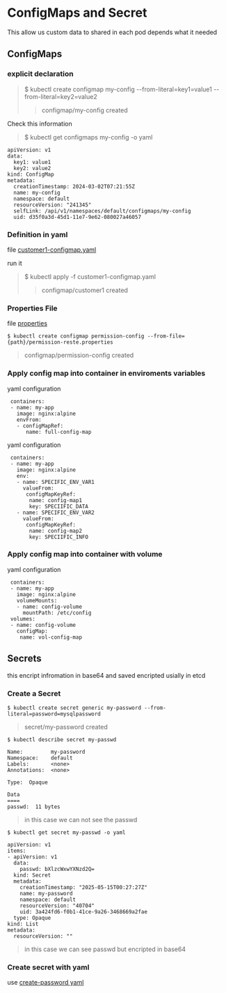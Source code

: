 # ConfigMaps and Secret

This allow us custom data to shared in each pod depends what it needed

## ConfigMaps

### explicit declaration

> $ kubectl create configmap my-config --from-literal=key1=value1 --from-literal=key2=value2
>> configmap/my-config created

Check this information

> $ kubectl get configmaps my-config -o yaml

```
apiVersion: v1
data:
  key1: value1
  key2: value2
kind: ConfigMap
metadata:
  creationTimestamp: 2024-03-02T07:21:55Z
  name: my-config
  namespace: default
  resourceVersion: "241345"
  selfLink: /api/v1/namespaces/default/configmaps/my-config
  uid: d35f0a3d-45d1-11e7-9e62-080027a46057
```

### Definition in yaml

file [customer1-configmap.yaml](./customer1-configmap.yaml)

run it 

> $ kubectl apply -f customer1-configmap.yaml
>> configmap/customer1 created

### Properties File

file [properties](./permission-reste.properties)

``` 
$ kubectl create configmap permission-config --from-file={path}/permission-reste.properties
```
> configmap/permission-config created

### Apply config map into container in enviroments variables

yaml configuration
```
 containers:
 - name: my-app
   image: nginx:alpine
   envFrom:
   - configMapRef:
      name: full-config-map 
```


yaml configuration
```
 containers:
 - name: my-app
   image: nginx:alpine
   env:
   - name: SPECIFIC_ENV_VAR1
     valueFrom:
      configMapKeyRef:
       name: config-map1
       key: SPECIIFIC_DATA
   - name: SPECIFIC_ENV_VAR2
     valueFrom:
      configMapKeyRef:
       name: config-map2
       key: SPECIIFIC_INFO
```

### Apply config map into container with volume

yaml configuration
```
 containers:
 - name: my-app
   image: nginx:alpine
   volumeMounts:
   - name: config-volume
     mountPath: /etc/config
 volumes:
 - name: config-volume
   configMap:
    name: vol-config-map  
```

## Secrets

this encript infromation in base64 and saved encripted usially in etcd

### Create a Secret

```
$ kubectl create secret generic my-password --from-literal=password=mysqlpassword
```
> secret/my-password created

```
$ kubectl describe secret my-passwd
```
```
Name:         my-password
Namespace:    default
Labels:       <none>
Annotations:  <none>

Type:  Opaque

Data
====
passwd:  11 bytes
```
> in this case we can not see the passwd

```
$ kubectl get secret my-passwd -o yaml
```
```
apiVersion: v1
items:
- apiVersion: v1
  data:
    passwd: bXlzcWxwYXNzd2Q=
  kind: Secret
  metadata:
    creationTimestamp: "2025-05-15T00:27:27Z"
    name: my-password
    namespace: default
    resourceVersion: "40704"
    uid: 3a424fd6-f0b1-41ce-9a26-3468669a2fae
  type: Opaque
kind: List
metadata:
  resourceVersion: ""
```
> in this case we can see passwd but encripted in base64

### Create secret with yaml

use [create-password yaml](./create-password.yaml)
